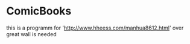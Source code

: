 # ComicBooks
this is a programm for 'http://www.hheess.com/manhua8612.html'
over great wall is needed

